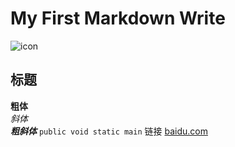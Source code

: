 # My First Markdown Write
![icon](https://avatars3.githubusercontent.com/u/4263256?v=3&s=40)

## 标题
**粗体**<br/>
*斜体*<br/>
***粗斜体***
`
public void static main
`
链接 [baidu.com](http://www.baidu.com)
<br/>

